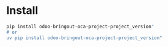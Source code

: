 # Install

```bash
pip install odoo-bringout-oca-project-project_version"
# or
uv pip install odoo-bringout-oca-project-project_version"
```

